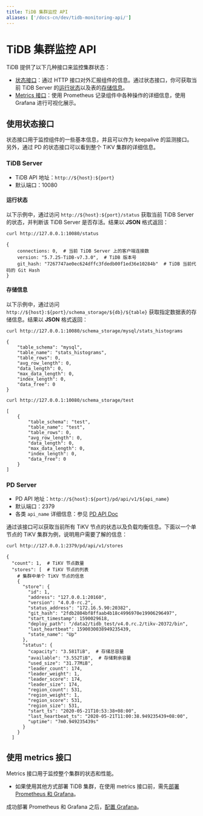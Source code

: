 ```yaml
---
title: TiDB 集群监控 API
aliases: ['/docs-cn/dev/tidb-monitoring-api/']
---
```


# TiDB 集群监控 API

TiDB 提供了以下几种接口来监控集群状态：

- [状态接口](#使用状态接口)：通过 HTTP 接口对外汇报组件的信息。通过状态接口，你可获取当前 TiDB Server 的[运行状态](#运行状态)以及表的[存储信息](#存储信息)。
- [Metrics 接口](#使用-metrics-接口)：使用 Prometheus 记录组件中各种操作的详细信息，使用 Grafana 进行可视化展示。

## 使用状态接口

状态接口用于监控组件的一些基本信息，并且可以作为 keepalive 的监测接口。另外，通过 PD 的状态接口可以看到整个 TiKV 集群的详细信息。

### TiDB Server

- TiDB API 地址：`http://${host}:${port}`
- 默认端口：10080

#### 运行状态

以下示例中，通过访问 `http://${host}:${port}/status` 获取当前 TiDB Server 的状态，并判断该 TiDB Server 是否存活。结果以 **JSON** 格式返回：


```bash
curl http://127.0.0.1:10080/status
```

```
{
    connections: 0,  # 当前 TiDB Server 上的客户端连接数
    version: "5.7.25-TiDB-v7.3.0",  # TiDB 版本号
    git_hash: "7267747ae0ec624dffc3fdedb00f1ed36e10284b"  # TiDB 当前代码的 Git Hash
}
```

#### 存储信息

以下示例中，通过访问 `http://${host}:${port}/schema_storage/${db}/${table}` 获取指定数据表的存储信息。结果以 **JSON** 格式返回：


```bash
curl http://127.0.0.1:10080/schema_storage/mysql/stats_histograms
```

```
{
    "table_schema": "mysql",
    "table_name": "stats_histograms",
    "table_rows": 0,
    "avg_row_length": 0,
    "data_length": 0,
    "max_data_length": 0,
    "index_length": 0,
    "data_free": 0
}
```

```bash
curl http://127.0.0.1:10080/schema_storage/test
```

```
[
    {
        "table_schema": "test",
        "table_name": "test",
        "table_rows": 0,
        "avg_row_length": 0,
        "data_length": 0,
        "max_data_length": 0,
        "index_length": 0,
        "data_free": 0
    }
]
```

### PD Server

- PD API 地址：`http://${host}:${port}/pd/api/v1/${api_name}`
- 默认端口：2379
- 各类 `api_name` 详细信息：参见 [PD API Doc](https://download.pingcap.com/pd-api-doc.html)

通过该接口可以获取当前所有 TiKV 节点的状态以及负载均衡信息。下面以一个单节点的 TiKV 集群为例，说明用户需要了解的信息：


```bash
curl http://127.0.0.1:2379/pd/api/v1/stores
```

```
{
  "count": 1,  # TiKV 节点数量
  "stores": [  # TiKV 节点的列表
    # 集群中单个 TiKV 节点的信息
    {
      "store": {
        "id": 1,
        "address": "127.0.0.1:20160",
        "version": "4.0.0-rc.2",
        "status_address": "172.16.5.90:20382",
        "git_hash": "2fdb2804bf8ffaab4b18c4996970e19906296497",
        "start_timestamp": 1590029618,
        "deploy_path": "/data2/tidb_test/v4.0.rc.2/tikv-20372/bin",
        "last_heartbeat": 1590030038949235439,
        "state_name": "Up"
      },
      "status": {
        "capacity": "3.581TiB",  # 存储总容量
        "available": "3.552TiB",  # 存储剩余容量
        "used_size": "31.77MiB",
        "leader_count": 174,
        "leader_weight": 1,
        "leader_score": 174,
        "leader_size": 174,
        "region_count": 531,
        "region_weight": 1,
        "region_score": 531,
        "region_size": 531,
        "start_ts": "2020-05-21T10:53:38+08:00",
        "last_heartbeat_ts": "2020-05-21T11:00:38.949235439+08:00",
        "uptime": "7m0.949235439s"
      }
    }
  ]
```

## 使用 metrics 接口

Metrics 接口用于监控整个集群的状态和性能。

- 如果使用其他方式部署 TiDB 集群，在使用 metrics 接口前，需先[部署 Prometheus 和 Grafana](/deploy-monitoring-services.md)。

成功部署 Prometheus 和 Grafana 之后，[配置 Grafana](/deploy-monitoring-services.md)。
